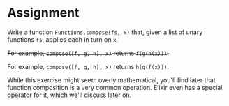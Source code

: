 # Assignment

Write a function `Functions.compose(fs, x)` that, given a list of unary functions `fs`, applies each in turn on `x`.

~~For example, `compose([f, g, h], x)` returns `f(g(h(x)))`.~~

For example, `compose([f, g, h], x)` returns `h(g(f(x)))`.

While this exercise might seem overly mathematical, you'll find later that function composition is
a very common operation. Elixir even has a special operator for it, which we'll discuss later on.
